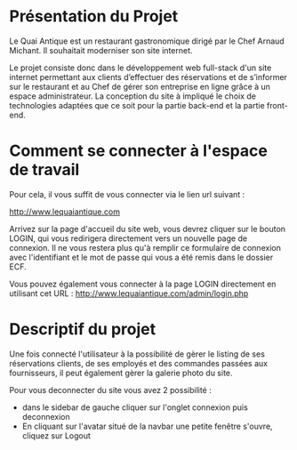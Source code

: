 # Présentation du Projet 

Le Quai Antique est un restaurant gastronomique dirigé par le Chef Arnaud Michant. Il souhaitait moderniser son site internet.

Le projet consiste donc dans le développement web full-stack d'un site internet permettant aux clients d’effectuer des réservations et de s’informer sur le restaurant et au Chef de gérer son entreprise en ligne grâce à un espace administrateur. La conception du site à impliqué le choix de technologies adaptées que ce soit pour la partie back-end et la partie front-end.


# Comment se connecter à l'espace de travail

Pour cela, il vous suffit de vous connecter via le lien url suivant :

http://www.lequaiantique.com


Arrivez sur la page d'accueil du site web, vous devrez cliquer sur le bouton LOGIN, qui vous redirigera directement vers un nouvelle page de connexion. Il ne vous restera plus qu'à remplir ce formulaire de connexion avec l'identifiant et le mot de passe qui vous a été remis dans le dossier ECF.

Vous pouvez également vous connecter à la page LOGIN directement en utilisant cet URL :
http://www.lequaiantique.com/admin/login.php


# Descriptif du projet

Une fois connecté l'utilisateur à la possibilité de gèrer le listing de ses réservations clients, de ses employés et des commandes passées aux fournisseurs, il peut également gèrer la galerie photo du site.

Pour vous deconnecter du site vous avez 2 possibilité :
 - dans le sidebar de gauche cliquer sur l'onglet connexion puis deconnexion
 - En cliquant sur l'avatar situé de la navbar une petite fenêtre s'ouvre, cliquez sur Logout